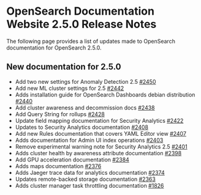 # OpenSearch Documentation Website 2.5.0 Release Notes

The following page provides a list of updates made to OpenSearch documentation for OpenSearch 2.5.0.

## New documentation for 2.5.0

- Add two new settings for Anomaly Detection 2.5 [#2450](https://github.com/opensearch-project/documentation-website/pull/2450)
- Add new ML cluster settings for 2.5 [#2442](https://github.com/opensearch-project/documentation-website/pull/2442)
- Adds installation guide for OpenSearch Dashboards debian distribution [#2440](https://github.com/opensearch-project/documentation-website/pull/2440)
- Add cluster awareness and decommission docs [#2438](https://github.com/opensearch-project/documentation-website/pull/2438)
- Add Query String for rollups [#2428](https://github.com/opensearch-project/documentation-website/pull/2428)
- Update field mapping documentation for Security Analytics [#2422](https://github.com/opensearch-project/documentation-website/pull/2422)
- Updates to Security Analytics documentation [#2408](https://github.com/opensearch-project/documentation-website/pull/2408)
- Add new Rules documentation that covers YAML Editor view [#2407](https://github.com/opensearch-project/documentation-website/pull/2407)
- Adds documentation for Admin UI index operations [#2403](https://github.com/opensearch-project/documentation-website/pull/2403)
- Remove experimental warning note for Security Analytics 2.5 [#2401](https://github.com/opensearch-project/documentation-website/pull/2401)
- Adds cluster health by awareness attribute documentation [#2398](https://github.com/opensearch-project/documentation-website/pull/2398)
- Add GPU acceleration documentation [#2384](https://github.com/opensearch-project/documentation-website/pull/2384)
- Adds maps documentation [#2376](https://github.com/opensearch-project/documentation-website/pull/2376)
- Adds Jaeger trace data for analytics documentation [#2374](https://github.com/opensearch-project/documentation-website/pull/2374)
- Updates remote-backed storage documentation [#2363](https://github.com/opensearch-project/documentation-website/pull/2363)
- Adds cluster manager task throttling documentation [#1826](https://github.com/opensearch-project/documentation-website/pull/1826)
